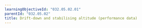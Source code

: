 ```yaml
---
learningObjectiveId: "032.05.02.01"
parentId: "032.05.02"
title: Drift-down and stabilising altitude (performance data)
---
```

